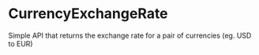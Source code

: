 # CurrencyExchangeRate
Simple API that returns the exchange rate for a pair of currencies (eg. USD to EUR)
